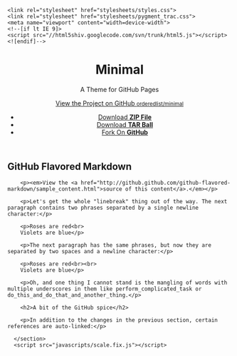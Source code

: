 
<!doctype html>
<html>
  <head>
    <meta charset="utf-8">
    <meta http-equiv="X-UA-Compatible" content="chrome=1">
    <title>Minimal by Steve Smith</title>

    <link rel="stylesheet" href="stylesheets/styles.css">
    <link rel="stylesheet" href="stylesheets/pygment_trac.css">
    <meta name="viewport" content="width=device-width">
    <!--[if lt IE 9]>
    <script src="//html5shiv.googlecode.com/svn/trunk/html5.js"></script>
    <![endif]-->
  </head>
  <body>
    <div class="wrapper">
      <header>
        <h1>Minimal</h1>
        <p>A Theme for GitHub Pages</p>
        <p class="view"><a href="http://github.com/orderedlist/minimal">View the Project on GitHub <small>orderedlist/minimal</small></a></p>
        <ul>
          <li><a href="https://github.com/orderedlist/minimal/zipball/master">Download <strong>ZIP File</strong></a></li>
          <li><a href="https://github.com/orderedlist/minimal/tarball/master">Download <strong>TAR Ball</strong></a></li>
          <li><a href="http://github.com/orderedlist/minimal">Fork On <strong>GitHub</strong></a></li>
        </ul>
      </header>
      <section>
        <h1>GitHub Flavored Markdown</h1>

        <p><em>View the <a href="http://github.github.com/github-flavored-markdown/sample_content.html">source of this content</a>.</em></p>

        <p>Let's get the whole "linebreak" thing out of the way. The next paragraph contains two phrases separated by a single newline character:</p>

        <p>Roses are red<br>
        Violets are blue</p>

        <p>The next paragraph has the same phrases, but now they are separated by two spaces and a newline character:</p>

        <p>Roses are red<br><br>
        Violets are blue</p>

        <p>Oh, and one thing I cannot stand is the mangling of words with multiple underscores in them like perform_complicated_task or do_this_and_do_that_and_another_thing.</p>

        <h2>A bit of the GitHub spice</h2>

        <p>In addition to the changes in the previous section, certain references are auto-linked:</p>

      </section>
      <script src="javascripts/scale.fix.js"></script>
  </body>
</html>
